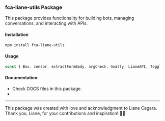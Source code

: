 ### fca-liane-utils Package

This package provides functionality for building bots, managing conversations, and interacting with APIs.

#### Installation

```bash
npm install fca-liane-utils
```

#### Usage

```javascript
const { Box, censor, extractFormBody, argCheck, Goatly, LianeAPI, Toggle, ObjectPlus } = require('fca-liane-utils');
```

#### Documentation 

* Check DOCS files in this package.
* 
---

This package was created with love and acknowledgment to Liane Cagara. Thank you, Liane, for your contributions and inspiration! 🐐💬